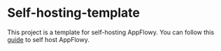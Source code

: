 # Self-hosting-template

This project is a template for self-hosting AppFlowy. You can
follow this [guide](https://docs.appflowy.io/docs/guides/appflowy/self-hosting-appflowy-using-supabase) to self host AppFlowy.

